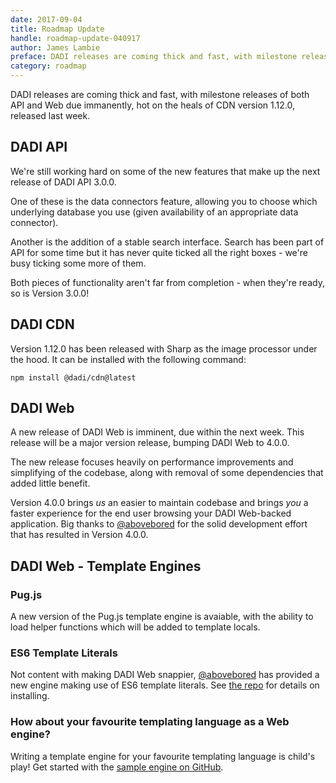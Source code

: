 ```yaml
---
date: 2017-09-04
title: Roadmap Update
handle: roadmap-update-040917
author: James Lambie
preface: DADI releases are coming thick and fast, with milestone releases of both API and Web due immanently, hot on the heals of CDN version 1.12.0, released last week.
category: roadmap
---
```


DADI releases are coming thick and fast, with milestone releases of both API and Web due immanently, hot on the heals of CDN version 1.12.0, released last week.

## DADI API

We're still working hard on some of the new features that make up the next release of DADI API 3.0.0.

One of these is the data connectors feature, allowing you to choose which underlying database you use (given availability of an appropriate data connector).

Another is the addition of a stable search interface. Search has been part of API for some time but it has never quite ticked all the right boxes - we're busy ticking some more of them.

Both pieces of functionality aren't far from completion - when they're ready, so is Version 3.0.0! 

## DADI CDN

Version 1.12.0 has been released with Sharp as the image processor under the hood. It can be installed with the following command:

`npm install @dadi/cdn@latest`

## DADI Web

A new release of DADI Web is imminent, due within the next week. This release will be a major version release, bumping DADI Web to 4.0.0.

The new release focuses heavily on performance improvements and simplifying of the codebase, along with removal of some dependencies that added little benefit.

Version 4.0.0 brings _us_ an easier to maintain codebase and brings _you_ a faster experience for the end user browsing your DADI Web-backed application. Big thanks to [@abovebored](https://github.com/abovebored) for the solid development effort that has resulted in  Version 4.0.0.

## DADI Web - Template Engines

### Pug.js
A new version of the Pug.js template engine is avaiable, with the ability to load helper functions which will be added to template locals.

### ES6 Template Literals

Not content with making DADI Web snappier, [@abovebored](https://github.com/abovebored) has provided a new engine making use of ES6 template literals. See [the repo](https://github.com/dadi/web-es6-templates) for details on installing.

### How about your favourite templating language as a Web engine?

Writing a template engine for your favourite templating language is child's play! Get started with the [sample engine on GitHub](https://github.com/dadi/web-sample-engine).
